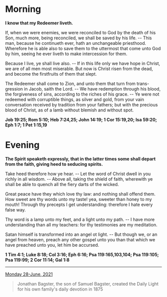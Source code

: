 # Morning

**I know that my Redeemer liveth.**
 
If, when we were enemies, we were reconciled to God by the death of his Son, much more, being reconciled, we shall be saved by his life. -- This man, because he continueth ever, hath an unchangeable priesthood. Wherefore he is able also to save them to the uttermost that come unto God by him, seeing he ever liveth to make intercession for them.
 
Because I live, ye shall live also. -- If in this life only we have hope in Christ, we are of all men most miserable. But now is Christ risen from the dead, and become the firstfruits of them that slept.
 
The Redeemer shall come to Zion, and unto them that turn from trans-gression in Jacob, saith the Lord. -- We have redemption through his blood, the forgiveness of sins, according to the riches of his grace. -- Ye were not redeemed with corruptible things, as silver and gold, from your vain conversation received by tradition from your fathers; but with the precious blood of Christ, as of a lamb without blemish and without spot.  

**Job 19:25; Rom 5:10; Heb 7:24,25; John 14:19; 1 Cor 15:19,20; Isa 59:20; Eph 1:7; 1 Pet 1:15,19**

# Evening

**The Spirit speaketh expressly, that in the latter times some shall depart from the faith, giving heed to seducing spirits.**
 
Take heed therefore how ye hear. -- Let the word of Christ dwell in you richly in all wisdom. -- Above all, taking the shield of faith, wherewith ye shall be able to quench all the fiery darts of the wicked.
 
Great peace have they which love thy law: and nothing shall offend them. How sweet are thy words unto my taste! yea, sweeter than honey to my mouth! Through thy precepts I get understanding: therefore I hate every false way.
 
Thy word is a lamp unto my feet, and a light unto my path. -- I have more understanding than all my teachers: for thy testimonies are my meditation.
 
Satan himself is transformed into an angel ot light. -- But though we, or an angel from heaven, preach any other gospel unto you than that which we have preached unto you, let him be accursed.  

**1 Tim 4:1; Luke 8:18; Col 3:16; Eph 6:16; Psa 119:165,103,104; Psa 119:105; Psa 119:99; 2 Cor 11:14; Gal 1:8**

---

[Monday 28-June, 2021](https://t.me/s/daily_light)

> Jonathan Bagster, the son of Samuel Bagster, created the Daily Light for his own family's daily devotion in 1875

